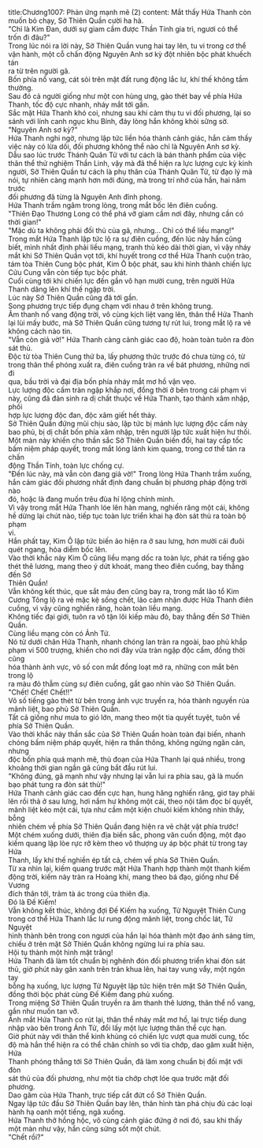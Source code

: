 title:Chương1007: Phản ứng mạnh mẽ (2)
content:
Mắt thấy Hứa Thanh còn muốn bỏ chạy, Sở Thiên Quần cười ha hả.<br>"Chỉ là Kim Đan, dưới sự giam cầm được Thần Tính gia trì, ngươi có thể<br>trốn đi đâu?"<br>Trong lúc nói ra lời này, Sở Thiên Quần vung hai tay lên, tu vi trong cơ thể<br>vận hành, một cỗ chấn động Nguyên Anh sơ kỳ đột nhiên bộc phát khuếch tán<br>ra từ trên người gã.<br>Bốn phía nổ vang, cát sỏi trên mặt đất rung động lắc lư, khí thế không tầm<br>thường.<br>Sau đó cả người giống như một con hùng ưng, gào thét bay về phía Hứa<br>Thanh, tốc độ cực nhanh, nháy mắt tới gần.<br>Sắc mặt Hứa Thanh khó coi, nhưng sau khi cảm thụ tu vi đối phương, lại so<br>sánh với lính canh ngục khu Bính, đáy lòng hắn không khỏi sững sờ.<br>"Nguyên Anh sơ kỳ?"<br>Hứa Thanh nghi ngờ, nhưng lập tức liền hóa thành cảnh giác, hắn cảm thấy<br>việc này có lừa dối, đối phương không thể nào chỉ là Nguyên Anh sơ kỳ.<br>Dẫu sao lúc trước Thánh Quân Tử với tư cách là bán thành phẩm của việc<br>thân thể thử nghiệm Thần Linh, vậy mà đã thể hiện ra lực lượng cực kỳ kinh<br>người, Sở Thiên Quần tư cách là phụ thân của Thánh Quân Tử, từ đạo lý mà<br>nói, tự nhiên càng mạnh hơn mới đúng, mà trong trí nhớ của hắn, hai năm trước<br>đối phương đã từng là Nguyên Anh đỉnh phong.<br>Hứa Thanh trầm ngâm trong lòng, trong mắt bốc lên điên cuồng.<br>"Thiên Đạo Thương Long có thể phá vỡ giam cầm nơi đây, nhưng cần có<br>thời gian!"<br>"Mặc dù ta không phải đối thủ của gã, nhưng... Chỉ có thể liều mạng!"<br>Trong mắt Hứa Thanh lập tức lộ ra sự điên cuồng, đến lúc này hắn cũng<br>biết, mình nhất định phải liều mạng, tranh thủ kéo dài thời gian, vì vậy nháy<br>mắt khi Sở Thiên Quần vọt tới, khí huyết trong cơ thể Hứa Thanh cuộn trào,<br>tám tòa Thiên Cung bộc phát, Kim Ô bộc phát, sau khi hình thành chiến lực<br>Cửu Cung vẫn còn tiếp tục bộc phát.<br>Cuối cùng tới khi chiến lực đến gần vô hạn mười cung, trên người Hứa<br>Thanh dâng lên khí thế ngập trời.<br>Lúc này Sở Thiên Quần cũng đã tới gần.<br>Song phương trực tiếp đụng chạm với nhau ở trên không trung.<br>Âm thanh nổ vang động trời, vô cùng kịch liệt vang lên, thân thể Hứa Thanh<br>lại lùi mấy bước, mà Sở Thiên Quần cũng tương tự rút lui, trong mắt lộ ra vẻ<br>không cách nào tin.<br>"Vẫn còn giả vờ!" Hứa Thanh càng cảnh giác cao độ, hoàn toàn tuôn ra đòn<br>sát thủ.<br>Độc từ tòa Thiên Cung thứ ba, lấy phương thức trước đó chưa từng có, từ<br>trong thân thể phóng xuất ra, điên cuồng tràn ra về bát phương, những nơi đi<br>qua, bầu trời và đại địa bốn phía nháy mắt mơ hồ vặn vẹo.<br>Lực lượng độc cấm tràn ngập khắp nơi, đồng thời ở bên trong cái phạm vi<br>này, cũng đã đản sinh ra dị chất thuộc về Hứa Thanh, tạo thành xâm nhập, phối<br>hợp lực lượng độc đan, độc xâm giết hết thảy.<br>Sở Thiên Quần đứng mũi chịu sào, lập tức bị mảnh lực lượng độc cấm này<br>bao phủ, bị dị chất bốn phía xâm nhập, trên người lập tức xuất hiện hư thối.<br>Một màn này khiến cho thần sắc Sở Thiên Quần biến đổi, hai tay cấp tốc<br>bấm niệm pháp quyết, trong mắt lóng lánh kim quang, trong cơ thể tản ra chấn<br>động Thần Tính, toàn lực chống cự.<br>"Đến lúc này, mà vẫn còn đang giả vờ!" Trong lòng Hứa Thanh trầm xuống,<br>hắn cảm giác đối phương nhất định đang chuẩn bị phương pháp động trời nào<br>đó, hoặc là đang muốn trêu đùa hí lộng chính mình.<br>Vì vậy trong mắt Hứa Thanh lóe lên hàn mang, nghiến răng một cái, không<br>hề dừng lại chút nào, tiếp tục toàn lực triển khai hạ đòn sát thủ ra toàn bộ phạm<br>vi.<br>Hắn phất tay, Kim Ô lập tức biến ảo hiện ra ở sau lưng, hơn mười cái đuôi<br>quét ngang, hỏa diễm bốc lên.<br>Vào thời khắc này Kim Ô cũng liều mạng dốc ra toàn lực, phát ra tiếng gào<br>thét thê lương, mang theo ý dứt khoát, mang theo điên cuồng, bay thẳng đến Sở<br>Thiên Quần!<br>Vẫn không kết thúc, que sắt màu đen cũng bay ra, trong mắt lão tổ Kim<br>Cương Tông lộ ra vẻ mặc kệ sống chết, lão cảm nhận được Hứa Thanh điên<br>cuồng, vì vậy cũng nghiến răng, hoàn toàn liều mạng.<br>Không tiếc đại giới, tuôn ra vô tận lôi kiếp màu đỏ, bay thẳng đến Sở Thiên<br>Quần.<br>Cùng liều mạng còn có Ảnh Tử.<br>Nó từ dưới chân Hứa Thanh, nhanh chóng lan tràn ra ngoài, bao phủ khắp<br>phạm vi 500 trượng, khiến cho nơi đây vừa tràn ngập độc cấm, đồng thời cũng<br>hóa thành ảnh vực, vô số con mắt đồng loạt mở ra, những con mắt bên trong lộ<br>ra màu đỏ thẫm cùng sự điên cuồng, gắt gao nhìn vào Sở Thiên Quần.<br>"Chết! Chết! Chết!!"<br>Vô số tiếng gào thét từ bên trong ảnh vực truyền ra, hóa thành nguyền rủa<br>mãnh liệt, bao phủ Sở Thiên Quần.<br>Tất cả giống như mưa to gió lớn, mang theo một tia quyết tuyệt, tuôn về<br>phía Sở Thiên Quần.<br>Vào thời khắc này thần sắc của Sở Thiên Quần hoàn toàn đại biến, nhanh<br>chóng bấm niệm pháp quyết, hiện ra thần thông, không ngừng ngăn cản, nhưng<br>độc bốn phía quá mạnh mẽ, thủ đoạn của Hứa Thanh lại quá nhiều, trong<br>khoảng thời gian ngắn gã cũng bắt đầu rút lui.<br>"Không đúng, gã mạnh như vậy nhưng lại vẫn lui ra phía sau, gã là muốn<br>bạo phát tung ra đòn sát thủ!"<br>Hứa Thanh cảnh giác cao đến cực hạn, hung hăng nghiến răng, giơ tay phải<br>lên rồi thả ở sau lưng, hơi nắm hư không một cái, theo nội tâm đọc bí quyết,<br>mãnh liệt kéo một cái, tựa như cầm một kiện chuôi kiếm không nhìn thấy, bỗng<br>nhiên chém về phía Sở Thiên Quần đang hiện ra vẻ chật vật phía trước!<br>Một chém xuống dưới, thiên địa biến sắc, phong vân cuốn động, một đạo<br>kiếm quang lập lòe rực rỡ kèm theo vô thượng uy áp bộc phát từ trong tay Hứa<br>Thanh, lấy khí thế nghiền ép tất cả, chém về phía Sở Thiên Quần.<br>Từ xa nhìn lại, kiếm quang trước mặt Hứa Thanh hợp thành một thanh kiếm<br>động trời, kiếm này tràn ra Hoàng khí, mang theo bá đạo, giống như Đế Vương<br>đích thân tới, trảm tà ác trong của thiên địa.<br>Đó là Đế Kiếm!<br>Vẫn không kết thúc, không đợi Đế Kiếm hạ xuống, Tử Nguyệt Thiên Cung<br>trong cơ thể Hứa Thanh lắc lư rung động mãnh liệt, trong chốc lát, Tử Nguyệt<br>hình thành bên trong con ngươi của hắn lại hóa thành một đạo ánh sáng tím,<br>chiếu ở trên mặt Sở Thiên Quần không ngừng lui ra phía sau.<br>Hội tụ thành một hình mặt trăng!<br>Hứa Thanh đã làm tốt chuẩn bị nghênh đón đối phương triển khai đòn sát<br>thủ, giờ phút này gân xanh trên trán khua lên, hai tay vung vẩy, một ngón tay<br>bỗng hạ xuống, lực lượng Tử Nguyệt lập tức hiện trên mặt Sở Thiên Quần,<br>đồng thời bộc phát cùng Đế Kiếm đang phủ xuống.<br>Trong miệng Sở Thiên Quần truyền ra âm thanh thê lương, thân thể nổ vang,<br>gần như muốn tan vỡ.<br>Ánh mắt Hứa Thanh co rút lại, thân thể nháy mắt mơ hồ, lại trực tiếp dung<br>nhập vào bên trong Ảnh Tử, đổi lấy một lực lượng thân thể cực hạn.<br>Giờ phút này với thân thể kinh khủng có chiến lực vượt qua mười cung, tốc<br>độ mà hắn thể hiện ra có thể chân chính so với tia chớp, dao găm xuất hiện, Hứa<br>Thanh phóng thẳng tới Sở Thiên Quần, đã làm xong chuẩn bị đối mặt với đòn<br>sát thủ của đối phương, như một tia chớp chợt lóe qua trước mặt đối phương.<br>Dao găm của Hứa Thanh, trực tiếp cắt đứt cổ Sở Thiên Quần.<br>Ngay lập tức đầu Sở Thiên Quần bay lên, thân hình tàn phá chịu đủ các loại<br>hành hạ oanh một tiếng, ngã xuống.<br>Hứa Thanh thở hồng hộc, vô cùng cảnh giác đứng ở nơi đó, sau khi thấy<br>một màn như vậy, hắn cũng sửng sốt một chút.<br>"Chết rồi?"